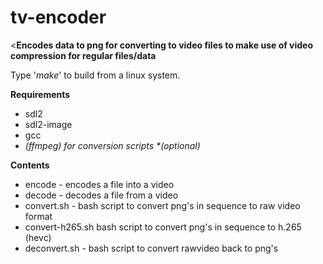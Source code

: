 # tv-encoder
<<B>Encodes data to png for converting to video files to make use of video compression for regular files/data</B>

Type '<I>make</I>' to build from a linux system.

<B>Requirements</B>
<UL><LI>sdl2</LI>
<LI>sdl2-image</LI>
<LI>gcc</LI>
<LI><I>(ffmpeg) for conversion scripts *(optional)</I></LI></UL>

<B>Contents</B>
<UL><LI>encode - encodes a file into a video</LI>
<LI>decode - decodes a file from a video</LI>
<LI>convert.sh - bash script to convert png's in sequence to raw video format</LI>
<LI>convert-h265.sh bash script to convert png's in sequence to h.265 (hevc)</LI>
<LI>deconvert.sh - bash script to convert rawvideo back to png's</LI></UL>

